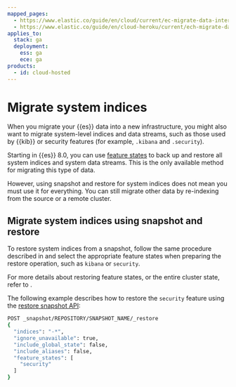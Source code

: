 ```yaml
---
mapped_pages:
  - https://www.elastic.co/guide/en/cloud/current/ec-migrate-data-internal.html
  - https://www.elastic.co/guide/en/cloud-heroku/current/ech-migrate-data-internal.html
applies_to:
  stack: ga
  deployment:
    ess: ga
    ece: ga
products:
  - id: cloud-hosted
---
```


# Migrate system indices

When you migrate your {{es}} data into a new infrastructure, you might also want to migrate system-level indices and data streams, such as those used by {{kib}} or security features (for example, `.kibana` and `.security`).

Starting in {{es}} 8.0, you can use [feature states](/deploy-manage/tools/snapshot-and-restore.md#feature-state) to back up and restore all system indices and system data streams. This is the only available method for migrating this type of data.

However, using snapshot and restore for system indices does not mean you must use it for everything. You can still migrate other data by re-indexing from the source or a remote cluster.

## Migrate system indices using snapshot and restore

To restore system indices from a snapshot, follow the same procedure described in [](../migrate.md#ec-restore-snapshots) and select the appropriate feature states when preparing the restore operation, such as `kibana` or `security`.

For more details about restoring feature states, or the entire cluster state, refer to [](/deploy-manage/tools/snapshot-and-restore/restore-snapshot.md#restore-feature-state).

The following example describes how to restore the `security` feature using the [restore snapshot API](https://www.elastic.co/docs/api/doc/elasticsearch/operation/operation-snapshot-restore):

```sh
POST _snapshot/REPOSITORY/SNAPSHOT_NAME/_restore
{
  "indices": "-*",
  "ignore_unavailable": true,
  "include_global_state": false,
  "include_aliases": false,
  "feature_states": [
    "security"
  ]
}
```
